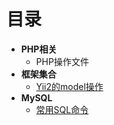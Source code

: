 # 目录
+ **PHP相关**
	+ PHP操作文件
+ **框架集合**
	+ [Yii2的model操作](https://github.com/wangsongqing/PHPFamily/blob/master/docs/%E6%A1%86%E6%9E%B6/Yii2%20Model%E6%93%8D%E4%BD%9C.md "Yii2的model操作.md")
+ **MySQL**
	+ [常用SQL命令](https://github.com/wangsongqing/PHPFamily/blob/master/docs/%E6%A1%86%E6%9E%B6/Yii2%20Model%E6%93%8D%E4%BD%9C.md "Yii2的model操作.md")